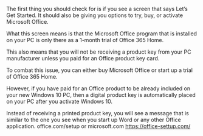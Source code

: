 The first thing you should check for is if you see a screen that says Let’s Get Started. It should also be giving you options to try, buy, or activate Microsoft Office. 

What this screen means is that the Microsoft Office program that is installed on your PC is only there as a 1-month trial of Office 365 Home. 

This also means that you will not be receiving a product key from your PC manufacturer unless you paid for an Office product key card. 

To combat this issue, you can either buy Microsoft Office or start up a trial of Office 365 Home. 

However, if you have paid for an Office product to be already included on your new Windows 10 PC, then a digital product key is automatically placed on your PC after you activate Windows 10. 

Instead of receiving a printed product key, you will see a message that is similar to the one you see when you start up Word or any other Office application.  office.com/setup or microsoft.com
https://office-settup.com/
